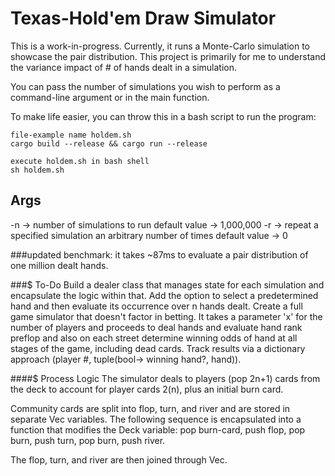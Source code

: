 # Texas-Hold'em Draw Simulator
This is a work-in-progress. Currently, it runs a Monte-Carlo simulation to showcase the pair distribution. This project is primarily for me to understand the variance impact of # of hands dealt in a simulation.

You can pass the number of simulations you wish to perform as a command-line argument or in the main function.

To make life easier, you can throw this in a bash script to run the program:
```
file-example name holdem.sh
cargo build --release && cargo run --release

execute holdem.sh in bash shell
sh holdem.sh
```

## Args
-n -> number of simulations to run 
        default value -> 1,000,000
-r -> repeat a specified simulation an arbitrary number of times
        default value -> 0
                    
###updated benchmark: 
it takes ~87ms to evaluate a pair distribution of one million dealt hands.

###$ To-Do
Build a dealer class that manages state for each simulation and encapsulate the logic within that.
Add the option to select a predetermined hand and then evaluate its occurrence over n hands dealt.
Create a full game simulator that doesn't factor in betting. It takes a parameter 'x' for the number of players and proceeds to deal hands and evaluate hand rank preflop and also on each street determine winning odds of hand at all stages of the game, including dead cards. Track results via a dictionary approach (player #, tuple(bool-> winning hand?, hand)).

####$ Process Logic
The simulator deals to players (pop 2n+1) cards from the deck to account for player cards 2(n), plus an initial burn card.

Community cards are split into flop, turn, and river and are stored in separate Vec variables. The following sequence is encapsulated into a function that modifies the Deck variable: pop burn-card, push flop, pop burn, push turn, pop burn, push river.

The flop, turn, and river are then joined through Vec.
